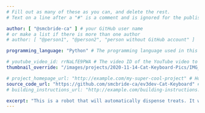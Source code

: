 ```yaml
---
# Fill out as many of these as you can, and delete the rest.
# Text on a line after a "#" is a comment and is ignored for the published page.

author: [ "@smcbride-ca" ] # your GitHub user name
# or make a list if there is more than one author
# author: [ "@person1", "@person2", "person without GitHub account" ]

programming_language: "Python" # The programming language used in this project

# youtube_video_id: rrNaLfE9PWA # The video ID of the YouTube video to be displayed with this post
thumbnail_override: "/images/projects/2020-11-14-Cat-Keyboard-Pics/IMG_4086.jpg" # If you don't have a YouTube video (or the video thumbnail isn't good) you can uncomment this line to set your own image for the project. 

# project_homepage_url: "http://example.com/my-super-cool-project" # Homepage for this project
source_code_url: "https://github.com/smcbride-ca/ev3dev-Cat-Keyboard" # Provide a link to your code
# building_instructions_url: "http://example.com/building-instructions.pdf" # how to build the model out of LEGO (*not* how to build the source code)

excerpt: "This is a robot that will automatically dispense treats. It was designed for my cat, and can be built using a Home set (31313) or Education edition set, and a few spare lego bricks." # A short summary of your project. This can be a sentence or a paragraph, but it's recommended to keep it under 3 sentences.
---
```

